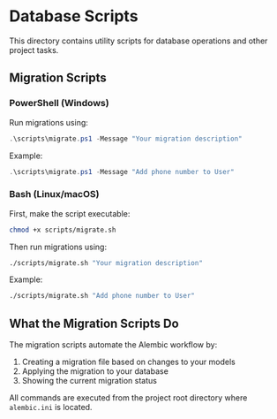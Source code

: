 # Database Scripts

This directory contains utility scripts for database operations and other project tasks.

## Migration Scripts

### PowerShell (Windows)

Run migrations using:

```powershell
.\scripts\migrate.ps1 -Message "Your migration description"
```

Example:

```powershell
.\scripts\migrate.ps1 -Message "Add phone number to User"
```

### Bash (Linux/macOS)

First, make the script executable:

```bash
chmod +x scripts/migrate.sh
```

Then run migrations using:

```bash
./scripts/migrate.sh "Your migration description"
```

Example:

```bash
./scripts/migrate.sh "Add phone number to User"
```

## What the Migration Scripts Do

The migration scripts automate the Alembic workflow by:

1. Creating a migration file based on changes to your models
2. Applying the migration to your database
3. Showing the current migration status

All commands are executed from the project root directory where `alembic.ini` is located.
